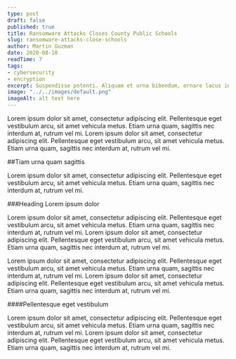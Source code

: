 ```yaml
---
type: post
draft: false
published: true
title: Ransomware Attacks Closes County Public Schools
slug: ransomware-attacks-close-schools
author: Martin Guzman
date: 2020-08-10
readTime: 7
tags:
- cybersecurity
- encryption
excerpt: Suspendisse potenti. Aliquam et urna bibendum, ornare lacus in, viverra lorem. Morbi consequat aliquet sapien in placerat. Nunc dolor dui, facilisis elementum blandit sit amet, ultrices eu enim.
image: "../../images/default.png"
imageAlt: alt text here
---
```


Lorem ipsum dolor sit amet, consectetur adipiscing elit. Pellentesque eget vestibulum arcu, sit amet vehicula metus. Etiam urna quam, sagittis nec interdum at, rutrum vel mi. Lorem ipsum dolor sit amet, consectetur adipiscing elit. Pellentesque eget vestibulum arcu, sit amet vehicula metus. Etiam urna quam, sagittis nec interdum at, rutrum vel mi.

##Tiam urna quam sagittis 

Lorem ipsum dolor sit amet, consectetur adipiscing elit. Pellentesque eget vestibulum arcu, sit amet vehicula metus. Etiam urna quam, sagittis nec interdum at, rutrum vel mi.

###Heading Lorem ipsum dolor

Lorem ipsum dolor sit amet, consectetur adipiscing elit. Pellentesque eget vestibulum arcu, sit amet vehicula metus. Etiam urna quam, sagittis nec interdum at, rutrum vel mi. Lorem ipsum dolor sit amet, consectetur adipiscing elit. Pellentesque eget vestibulum arcu, sit amet vehicula metus. Etiam urna quam, sagittis nec interdum at, rutrum vel mi.

Lorem ipsum dolor sit amet, consectetur adipiscing elit. Pellentesque eget vestibulum arcu, sit amet vehicula metus. Etiam urna quam, sagittis nec interdum at, rutrum vel mi. Lorem ipsum dolor sit amet, consectetur adipiscing elit. Pellentesque eget vestibulum arcu, sit amet vehicula metus. Etiam urna quam, sagittis nec interdum at, rutrum vel mi.

####Pellentesque eget vestibulum

Lorem ipsum dolor sit amet, consectetur adipiscing elit. Pellentesque eget vestibulum arcu, sit amet vehicula metus. Etiam urna quam, sagittis nec interdum at, rutrum vel mi. Lorem ipsum dolor sit amet, consectetur adipiscing elit. Pellentesque eget vestibulum arcu, sit amet vehicula metus. Etiam urna quam, sagittis nec interdum at, rutrum vel mi.